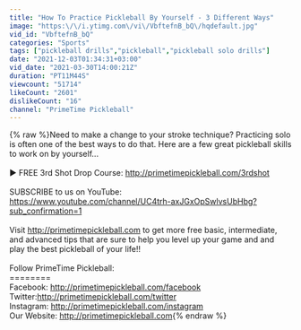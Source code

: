 ```yaml
---
title: "How To Practice Pickleball By Yourself - 3 Different Ways"
image: "https:\/\/i.ytimg.com\/vi\/VbftefnB_bQ\/hqdefault.jpg"
vid_id: "VbftefnB_bQ"
categories: "Sports"
tags: ["pickleball drills","pickleball","pickleball solo drills"]
date: "2021-12-03T01:34:31+03:00"
vid_date: "2021-03-30T14:00:21Z"
duration: "PT11M44S"
viewcount: "51714"
likeCount: "2601"
dislikeCount: "16"
channel: "PrimeTime Pickleball"
---
```

{% raw %}Need to make a change to your stroke technique?  Practicing solo is often one of the best ways to do that.  Here are a few great pickleball skills to work on by yourself...<br /><br />► FREE 3rd Shot Drop Course: <a rel="nofollow" target="blank" href="http://primetimepickleball.com/3rdshot">http://primetimepickleball.com/3rdshot</a><br /><br />SUBSCRIBE to us on YouTube:<br /><a rel="nofollow" target="blank" href="https://www.youtube.com/channel/UC4trh-axJGxOpSwlvsUbHbg?sub_confirmation=1">https://www.youtube.com/channel/UC4trh-axJGxOpSwlvsUbHbg?sub_confirmation=1</a><br /><br />Visit <a rel="nofollow" target="blank" href="http://primetimepickleball.com">http://primetimepickleball.com</a> to get more free basic, intermediate, and advanced tips that are sure to help you level up your game and and play the best pickleball of your life!!<br /><br />Follow PrimeTime Pickleball:<br />========<br />Facebook: <a rel="nofollow" target="blank" href="http://primetimepickleball.com/facebook">http://primetimepickleball.com/facebook</a><br />Twitter:<a rel="nofollow" target="blank" href="http://primetimepickleball.com/twitter">http://primetimepickleball.com/twitter</a><br />Instagram: <a rel="nofollow" target="blank" href="http://primetimepickleball.com/instagram">http://primetimepickleball.com/instagram</a><br />Our Website: <a rel="nofollow" target="blank" href="http://primetimepickleball.com">http://primetimepickleball.com</a>{% endraw %}
